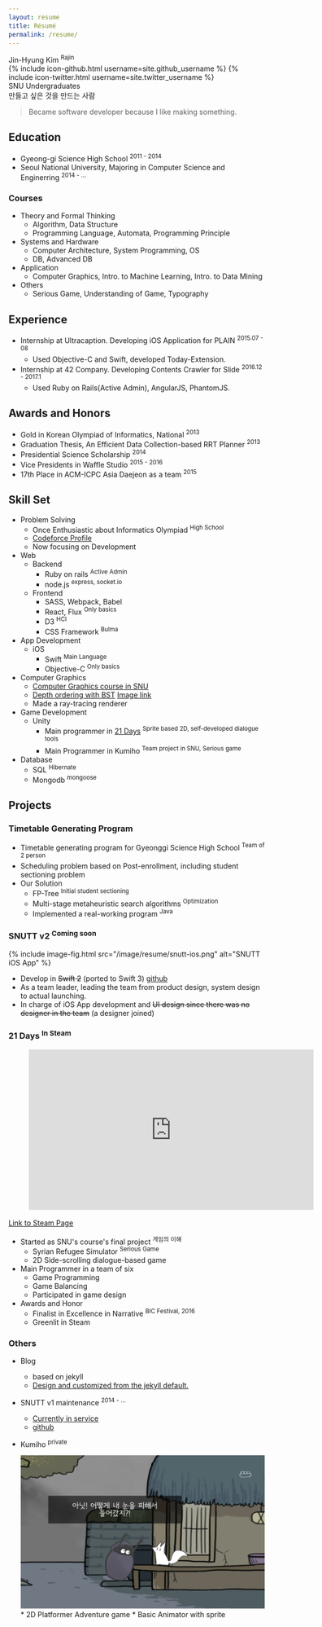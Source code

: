 ```yaml
---
layout: resume
title: Résumé
permalink: /resume/
---
```


<div id="resume-header">
    <div id="profile">
    </div>
    <div id="info">
        <div id="info-name">Jin-Hyung Kim <sup>Rajin</sup></div>
        {% include icon-github.html username=site.github_username %}
        {% include icon-twitter.html username=site.twitter_username %}
        <div id="status">SNU Undergraduates</div>
        만들고 싶은 것을 만드는 사람
    </div>
</div>

> Became software developer because I like making something.

## Education

* Gyeong-gi Science High School <sup>2011 - 2014</sup>
* Seoul National University, Majoring in Computer Science and Enginerring <sup>2014 - ...</sup>

### Courses

* Theory and Formal Thinking
    * Algorithm, Data Structure
    * Programming Language, Automata, Programming Principle
* Systems and Hardware
    * Computer Architecture, System Programming, OS
    * DB, Advanced DB
* Application
    * Computer Graphics, Intro. to Machine Learning, Intro. to Data Mining
* Others
    * Serious Game, Understanding of Game, Typography


## Experience
* Internship at Ultracaption. Developing iOS Application for PLAIN <sup>2015.07 - 08</sup>
    * Used Objective-C and Swift, developed Today-Extension.
* Internship at 42 Company. Developing Contents Crawler for Slide <sup>2016.12 - 2017.1</sup>
    * Used Ruby on Rails(Active Admin), AngularJS, PhantomJS.

## Awards and Honors

* Gold in Korean Olympiad of Informatics, National <sup>2013</sup>
* Graduation Thesis, An Efficient Data Collection-based RRT Planner <sup>2013</sup>
* Presidential Science Scholarship <sup>2014</sup>
* Vice Presidents in Waffle Studio <sup>2015 - 2016</sup>
* 17th Place in ACM-ICPC Asia Daejeon as a team <sup>2015</sup>

## Skill Set

* Problem Solving
    * Once Enthusiastic about Informatics Olympiad <sup>High School</sup>
    * [Codeforce Profile](http://codeforces.com/profile/RaJin)
    * Now focusing on Development
* Web
    * Backend
        * Ruby on rails <sup>Active Admin</sup>
        * node.js <sup>express, socket.io</sup>
    * Frontend
        * SASS, Webpack, Babel
        * React, Flux <sup>Only basics</sup>
        * D3 <sup>HCI</sup>
        * CSS Framework <sup>Bulma</sup>
* App Development
    * iOS
        * Swift <sup>Main Language</sup>
        * Objective-C <sup>Only basics</sup>
* Computer Graphics
    * [Computer Graphics course in SNU](http://mrl.snu.ac.kr/courses/CourseGraphics/index_2015spring.html)
    * [Depth ordering with BST](http://mrl.snu.ac.kr/courses/CourseGraphics/index_2015spring.html) [Image link](http://mrl.snu.ac.kr/courses/CourseGraphics/2015spring/best/4/KJH.png)
    * Made a ray-tracing renderer
* Game Development
    * Unity
        * Main programmer in [21 Days](http://steamcommunity.com/sharedfiles/filedetails/?id=800257717)
        <sup>Sprite based 2D, self-developed dialogue tools</sup>
        * Main Programmer in Kumiho <sup>Team project in SNU, Serious game</sup>
* Database
    * SQL <sup>Hibernate</sup>
    * Mongodb <sup>mongoose</sup>

## Projects

### Timetable Generating Program

* Timetable generating program for Gyeonggi Science High School <sup>Team of 2 person</sup>
* Scheduling problem based on Post-enrollment, including student sectioning problem
* Our Solution
    * FP-Tree <sup>Initial student sectioning</sup>
    * Multi-stage metaheuristic search algorithms <sup>Optimization</sup>
    * Implemented a real-working program <sup>Java</sup>

### SNUTT v2 <sup>Coming soon</sup>

{% include image-fig.html src="/image/resume/snutt-ios.png" alt="SNUTT iOS App" %}

* Develop in ~~Swift 2~~ (ported to Swift 3) [github](https://github.com/wafflestudio/SNUTT-iOS)
* As a team leader, leading the team from product design, system design to actual launching.
* In charge of iOS App development and ~~UI design since there was no designer in the team~~ (a designer joined)

### 21 Days <sup>In Steam</sup>

<figure markdown="1">
<iframe width="560" height="315" src="https://www.youtube.com/embed/WnOAGWaGOEU" frameborder="0" allowfullscreen></iframe>
</figure>

[Link to Steam Page](http://store.steampowered.com/app/607660/21_Days/)

* Started as SNU's course's final project <sup>게임의 이해</sup>
    * Syrian Refugee Simulator <sup>Serious Game</sup>
    * 2D Side-scrolling dialogue-based game
* Main Programmer in a team of six
    * Game Programming
    * Game Balancing
    * Participated in game design
* Awards and Honor
    * Finalist in Excellence in Narrative <sup>BIC Festival, 2016</sup>
    * Greenlit in Steam

### Others

* Blog
    * based on jekyll
    * [Design and customized from the jekyll default.](http://rajin9601.github.io/dev/life/2016/04/29/블로그-시작.html)
* SNUTT v1 maintenance <sup>2014 - ...</sup>
    * [Currently in service](http://snutt.kr)
    * [github](https://github.com/wafflestudio/snutt)
* Kumiho <sup>private</sup>

    <img src="/image/resume/kumiho.png" alt="Kumiho game Screenshot" style="width: 500px;"/>
    * 2D Platformer Adventure game
    * Basic Animator with sprite
